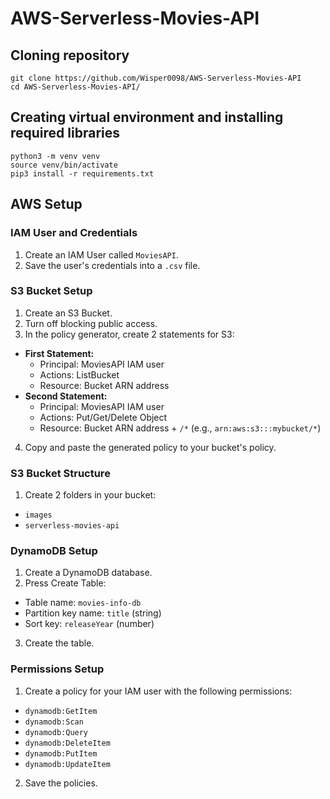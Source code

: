 # AWS-Serverless-Movies-API

## Cloning repository
```
git clone https://github.com/Wisper0098/AWS-Serverless-Movies-API
cd AWS-Serverless-Movies-API/
```
## Creating virtual environment and installing required libraries
```
python3 -m venv venv
source venv/bin/activate
pip3 install -r requirements.txt
```
## AWS Setup
### IAM User and Credentials
1. Create an IAM User called `MoviesAPI`.
2. Save the user's credentials into a `.csv` file.

### S3 Bucket Setup
1. Create an S3 Bucket.
2. Turn off blocking public access.
3. In the policy generator, create 2 statements for S3:
- **First Statement:**
  - Principal: MoviesAPI IAM user
  - Actions: ListBucket
  - Resource: Bucket ARN address
- **Second Statement:**
  - Principal: MoviesAPI IAM user
  - Actions: Put/Get/Delete Object
  - Resource: Bucket ARN address + `/*` (e.g., `arn:aws:s3:::mybucket/*`)
4. Copy and paste the generated policy to your bucket's policy.

### S3 Bucket Structure
1. Create 2 folders in your bucket:
- `images`
- `serverless-movies-api`

### DynamoDB Setup
1. Create a DynamoDB database.
2. Press Create Table:
- Table name: `movies-info-db`
- Partition key name: `title` (string)
- Sort key: `releaseYear` (number)
3. Create the table.

### Permissions Setup
1. Create a policy for your IAM user with the following permissions:
- `dynamodb:GetItem`
- `dynamodb:Scan`
- `dynamodb:Query`
- `dynamodb:DeleteItem`
- `dynamodb:PutItem`
- `dynamodb:UpdateItem`
2. Save the policies.

